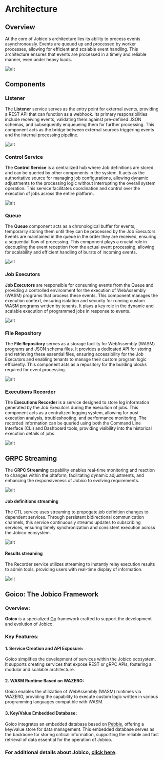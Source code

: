 # Architecture

## Overview

At the core of Jobico's architecture lies its ability to process events asynchronously. Events are queued up and processed by worker processes, allowing for efficient and scalable event handling. This architecture ensures that events are processed in a timely and reliable manner, even under heavy loads.

![alt](docs/img/architecture.svg?)

## Components

### Listener

The **Listener** service serves as the entry point for external events, providing a REST API that can function as a webhook. Its primary responsibilities include receiving events, validating them against pre-defined JSON schemas, and subsequently enqueueing them for further processing. This component acts as the bridge between external sources triggering events and the internal processing pipeline.

![alt](docs/img/listener.svg?)


### Control Service

The **Control Service** is a centralized hub where Job definitions are stored and can be queried by other components in the system. It acts as the authoritative source for managing job configurations, allowing dynamic adjustments to the processing logic without interrupting the overall system operation. This service facilitates coordination and control over the execution of jobs across the entire platform.

![alt](docs/img/ctl.svg?)

### Queue

The **Queue** component acts as a chronological buffer for events, temporarily storing them until they can be processed by the Job Executors. Events are maintained in the queue in the order they are received, ensuring a sequential flow of processing. This component plays a crucial role in decoupling the event reception from the actual event processing, allowing for scalability and efficient handling of bursts of incoming events.

![alt](docs/img/queue.svg?)

### Job Executors

**Job Executors** are responsible for consuming events from the Queue and providing a controlled environment for the execution of WebAssembly (WASM) programs that process these events. This component manages the execution context, ensuring isolation and security for running custom WASM programs written by tenants. It plays a key role in the dynamic and scalable execution of programmed jobs in response to events.

![alt](docs/img/executor.svg?)

### File Repository

The **File Repository** serves as a storage facility for WebAssembly (WASM) programs and JSON schema files. It provides a dedicated API for storing and retrieving these essential files, ensuring accessibility for the Job Executors and enabling tenants to manage their custom program logic efficiently. This component acts as a repository for the building blocks required for event processing.

![alt](docs/img/repository.svg?)

### Executions Recorder

The **Executions Recorder** is a service designed to store log information generated by the Job Executors during the execution of jobs. This component acts as a centralized logging system, allowing for post-execution analysis, troubleshooting, and performance monitoring. The recorded information can be queried using both the Command Line Interface (CLI) and Dashboard tools, providing visibility into the historical execution details of jobs.

![alt](docs/img/recorder.svg?)

## GRPC Streaming

The **GRPC Streaming** capability enables real-time monitoring and reaction to changes within the pltaform, facilitating dynamic adjustments, and enhancing the responsiveness of Jobico to evolving requirements.

![alt](docs/img/streaming.svg?)

#### Job definitions streaming 

The CTL service uses streaming to propogate job definition changes to dependent services. Through persistent bidirectional communication channels, this service continuously streams updates to subscribing services, ensuring timely synchronization and consistent execution across the Jobico ecosystem.

![alt](docs/img/updates.svg?)

#### Results streaming 

The Recorder service utilizes streaming to instantly relay execution results to admin tools, providing users with real-time display of information.

![alt](docs/img/streamingresult.svg?)

## Goico: The Jobico Framework

### Overview:

**Goico** is a specialized [Go](https://go.dev/) framework crafted to support the development and evolution of Jobico. 

### Key Features:

#### 1. Service Creation and API Exposure:

Goico simplifies the development of services within the Jobico ecosystem. It supports creating services that expose REST or gRPC APIs, fostering a modular and scalable architecture. 

#### 2. WASM Runtime Based on WAZERO:

Goico enables the utilization of WebAssembly (WASM) runtimes via WAZERO, providing the capability to execute custom logic written in various programming languages compatible with WASM.

#### 3. Key/Value Embedded Database:

Goico integrates an embedded database based on [Pebble](https://github.com/cockroachdb/pebble), offering a key/value store for data management. This embedded database serves as the backbone for storing critical information, supporting the reliable and fast retrieval of data essential for the operation of Jobico.


### For additional details about Jobico, [click here](https://github.com/andrescosta/goico).